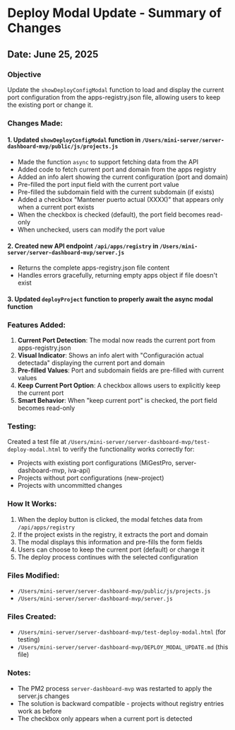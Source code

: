 # Deploy Modal Update - Summary of Changes

## Date: June 25, 2025

### Objective
Update the `showDeployConfigModal` function to load and display the current port configuration from the apps-registry.json file, allowing users to keep the existing port or change it.

### Changes Made:

#### 1. Updated `showDeployConfigModal` function in `/Users/mini-server/server-dashboard-mvp/public/js/projects.js`
- Made the function `async` to support fetching data from the API
- Added code to fetch current port and domain from the apps registry
- Added an info alert showing the current configuration (port and domain)
- Pre-filled the port input field with the current port value
- Pre-filled the subdomain field with the current subdomain (if exists)
- Added a checkbox "Mantener puerto actual (XXXX)" that appears only when a current port exists
- When the checkbox is checked (default), the port field becomes read-only
- When unchecked, users can modify the port value

#### 2. Created new API endpoint `/api/apps/registry` in `/Users/mini-server/server-dashboard-mvp/server.js`
- Returns the complete apps-registry.json file content
- Handles errors gracefully, returning empty apps object if file doesn't exist

#### 3. Updated `deployProject` function to properly await the async modal function

### Features Added:
1. **Current Port Detection**: The modal now reads the current port from apps-registry.json
2. **Visual Indicator**: Shows an info alert with "Configuración actual detectada" displaying the current port and domain
3. **Pre-filled Values**: Port and subdomain fields are pre-filled with current values
4. **Keep Current Port Option**: A checkbox allows users to explicitly keep the current port
5. **Smart Behavior**: When "keep current port" is checked, the port field becomes read-only

### Testing:
Created a test file at `/Users/mini-server/server-dashboard-mvp/test-deploy-modal.html` to verify the functionality works correctly for:
- Projects with existing port configurations (MiGestPro, server-dashboard-mvp, iva-api)
- Projects without port configurations (new-project)
- Projects with uncommitted changes

### How It Works:
1. When the deploy button is clicked, the modal fetches data from `/api/apps/registry`
2. If the project exists in the registry, it extracts the port and domain
3. The modal displays this information and pre-fills the form fields
4. Users can choose to keep the current port (default) or change it
5. The deploy process continues with the selected configuration

### Files Modified:
- `/Users/mini-server/server-dashboard-mvp/public/js/projects.js`
- `/Users/mini-server/server-dashboard-mvp/server.js`

### Files Created:
- `/Users/mini-server/server-dashboard-mvp/test-deploy-modal.html` (for testing)
- `/Users/mini-server/server-dashboard-mvp/DEPLOY_MODAL_UPDATE.md` (this file)

### Notes:
- The PM2 process `server-dashboard-mvp` was restarted to apply the server.js changes
- The solution is backward compatible - projects without registry entries work as before
- The checkbox only appears when a current port is detected